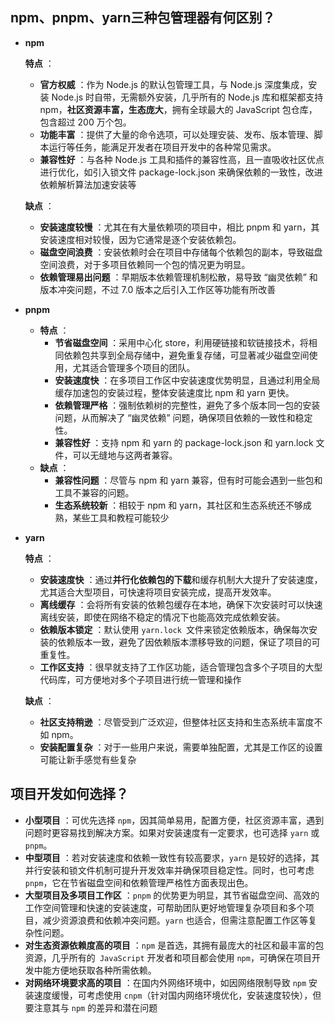 ## npm、pnpm、yarn三种包管理器有何区别？

* **npm**

  **特点** ：

  - **官方权威** ：作为 Node.js 的默认包管理工具，与 Node.js 深度集成，安装 Node.js 时自带，无需额外安装，几乎所有的 Node.js 库和框架都支持 npm，**社区资源丰富，生态庞大**，拥有全球最大的 JavaScript 包仓库，包含超过 200 万个包。
  - **功能丰富** ：提供了大量的命令选项，可以处理安装、发布、版本管理、脚本运行等任务，能满足开发者在项目开发中的各种常见需求。
  - **兼容性好** ：与各种 Node.js 工具和插件的兼容性高，且一直吸收社区优点进行优化，如引入锁文件 package-lock.json 来确保依赖的一致性，改进依赖解析算法加速安装等

  **缺点** ：

  - **安装速度较慢** ：尤其在有大量依赖项的项目中，相比 pnpm 和 yarn，其安装速度相对较慢，因为它通常是逐个安装依赖包。
  - **磁盘空间浪费** ：安装依赖时会在项目中存储每个依赖包的副本，导致磁盘空间浪费，对于多项目依赖同一个包的情况更为明显。
  - **依赖管理易出问题** ：早期版本依赖管理机制松散，易导致 “幽灵依赖” 和版本冲突问题，不过 7.0 版本之后引入工作区等功能有所改善

* **pnpm**

  - **特点** ：
    - **节省磁盘空间** ：采用中心化 store，利用硬链接和软链接技术，将相同依赖包共享到全局存储中，避免重复存储，可显著减少磁盘空间使用，尤其适合管理多个项目的团队。
    - **安装速度快** ：在多项目工作区中安装速度优势明显，且通过利用全局缓存加速包的安装过程，整体安装速度比 npm 和 yarn 更快。
    - **依赖管理严格** ：强制依赖树的完整性，避免了多个版本同一包的安装问题，从而解决了 “幽灵依赖” 问题，确保项目依赖的一致性和稳定性。
    - **兼容性好** ：支持 npm 和 yarn 的 package-lock.json 和 yarn.lock 文件，可以无缝地与这两者兼容。
  - **缺点** ：
    - **兼容性问题** ：尽管与 npm 和 yarn 兼容，但有时可能会遇到一些包和工具不兼容的问题。
    - **生态系统较新** ：相较于 npm 和 yarn，其社区和生态系统还不够成熟，某些工具和教程可能较少

* **yarn**

  **特点** ：

  - **安装速度快** ：通过**并行化依赖包的下载**和缓存机制大大提升了安装速度，尤其适合大型项目，可快速将项目安装完成，提高开发效率。
  - **离线缓存** ：会将所有安装的依赖包缓存在本地，确保下次安装时可以快速离线安装，即使在网络不稳定的情况下也能高效完成依赖安装。
  - **依赖版本锁定** ：默认使用 `yarn.lock `文件来锁定依赖版本，确保每次安装的依赖版本一致，避免了因依赖版本漂移导致的问题，保证了项目的可重复性。
  - **工作区支持** ：很早就支持了工作区功能，适合管理包含多个子项目的大型代码库，可方便地对多个子项目进行统一管理和操作

  **缺点** ：

  - **社区支持稍逊** ：尽管受到广泛欢迎，但整体社区支持和生态系统丰富度不如 npm。
  - **安装配置复杂** ：对于一些用户来说，需要单独配置，尤其是工作区的设置可能让新手感觉有些复杂



## 项目开发如何选择？

- **小型项目** ：可优先选择 `npm`，因其简单易用，配置方便，社区资源丰富，遇到问题时更容易找到解决方案。如果对安装速度有一定要求，也可选择 `yarn` 或 `pnpm`。
- **中型项目** ：若对安装速度和依赖一致性有较高要求，`yarn` 是较好的选择，其并行安装和锁文件机制可提升开发效率并确保项目稳定性。同时，也可考虑 `pnpm`，它在节省磁盘空间和依赖管理严格性方面表现出色。
- **大型项目及多项目工作区** ：`pnpm` 的优势更为明显，其节省磁盘空间、高效的工作空间管理和快速的安装速度，可帮助团队更好地管理复杂项目和多个项目，减少资源浪费和依赖冲突问题。`yarn` 也适合，但需注意配置工作区等复杂性问题。
- **对生态资源依赖度高的项目** ：`npm` 是首选，其拥有最庞大的社区和最丰富的包资源，几乎所有的` JavaScript` 开发者和项目都会使用 `npm`，可确保在项目开发中能方便地获取各种所需依赖。
- **对网络环境要求高的项目** ：在国内外网络环境中，如因网络限制导致 `npm` 安装速度缓慢，可考虑使用 `cnpm`（针对国内网络环境优化，安装速度较快），但要注意其与 `npm` 的差异和潜在问题